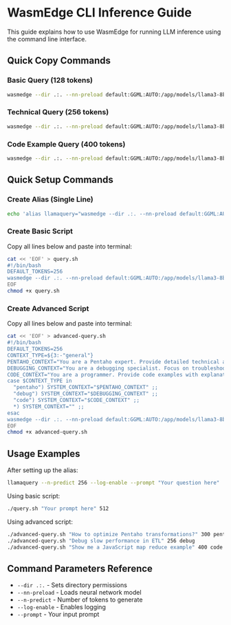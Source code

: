 # WasmEdge CLI Inference Guide

This guide explains how to use WasmEdge for running LLM inference using the command line interface.

## Quick Copy Commands

### Basic Query (128 tokens)
```bash
wasmedge --dir .:. --nn-preload default:GGML:AUTO:/app/models/llama3-8b-instruct.gguf llama-simple.wasm --n-predict 128 --log-enable --prompt "What is a Pentaho Data Integration transformation?"
```

### Technical Query (256 tokens)
```bash
wasmedge --dir .:. --nn-preload default:GGML:AUTO:/app/models/llama3-8b-instruct.gguf llama-simple.wasm --n-predict 256 --log-enable --prompt "Explain the key components of a Kettle transformation and their interactions."
```

### Code Example Query (400 tokens)
```bash
wasmedge --dir .:. --nn-preload default:GGML:AUTO:/app/models/llama3-8b-instruct.gguf llama-simple.wasm --n-predict 400 --log-enable --prompt "Show me a JavaScript example of data transformation using arrays and objects"
```

## Quick Setup Commands

### Create Alias (Single Line)
```bash
echo 'alias llamaquery="wasmedge --dir .:. --nn-preload default:GGML:AUTO:/app/models/llama3-8b-instruct.gguf llama-simple.wasm"' >> ~/.bashrc && source ~/.bashrc
```

### Create Basic Script
Copy all lines below and paste into terminal:
```bash
cat << 'EOF' > query.sh
#!/bin/bash
DEFAULT_TOKENS=256
wasmedge --dir .:. --nn-preload default:GGML:AUTO:/app/models/llama3-8b-instruct.gguf llama-simple.wasm --n-predict ${2:-$DEFAULT_TOKENS} --log-enable --prompt "$1"
EOF
chmod +x query.sh
```

### Create Advanced Script
Copy all lines below and paste into terminal:
```bash
cat << 'EOF' > advanced-query.sh
#!/bin/bash
DEFAULT_TOKENS=256
CONTEXT_TYPE=${3:-"general"}
PENTAHO_CONTEXT="You are a Pentaho expert. Provide detailed technical answers."
DEBUGGING_CONTEXT="You are a debugging specialist. Focus on troubleshooting steps."
CODE_CONTEXT="You are a programmer. Provide code examples with explanations."
case $CONTEXT_TYPE in
  "pentaho") SYSTEM_CONTEXT="$PENTAHO_CONTEXT" ;;
  "debug") SYSTEM_CONTEXT="$DEBUGGING_CONTEXT" ;;
  "code") SYSTEM_CONTEXT="$CODE_CONTEXT" ;;
  *) SYSTEM_CONTEXT="" ;;
esac
wasmedge --dir .:. --nn-preload default:GGML:AUTO:/app/models/llama3-8b-instruct.gguf llama-simple.wasm --n-predict ${2:-$DEFAULT_TOKENS} --log-enable --prompt "<|begin_of_text|><|start_header_id|>system<|end_header_id|>$SYSTEM_CONTEXT<|eot_id|><|start_header_id|>user<|end_header_id|>$1<|eot_id|>"
EOF
chmod +x advanced-query.sh
```

## Usage Examples

After setting up the alias:
```bash
llamaquery --n-predict 256 --log-enable --prompt "Your question here"
```

Using basic script:
```bash
./query.sh "Your prompt here" 512
```

Using advanced script:
```bash
./advanced-query.sh "How to optimize Pentaho transformations?" 300 pentaho
./advanced-query.sh "Debug slow performance in ETL" 256 debug
./advanced-query.sh "Show me a JavaScript map reduce example" 400 code
```

## Command Parameters Reference

- `--dir .:.` - Sets directory permissions
- `--nn-preload` - Loads neural network model
- `--n-predict` - Number of tokens to generate
- `--log-enable` - Enables logging
- `--prompt` - Your input prompt